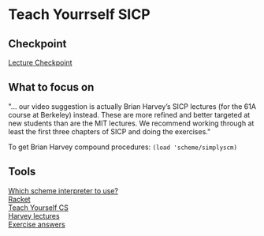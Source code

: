 # Teach Yourrself SICP

## Checkpoint

[Lecture Checkpoint](https://archive.org/details/ucberkeley_webcast_ZvH3wF2qg7Q)

## What to focus on

"... our video suggestion is actually Brian Harvey’s SICP lectures (for the 61A course at Berkeley) instead. These are more refined and better targeted at new students than are the MIT lectures.
We recommend working through at least the first three chapters of SICP and doing the exercises."

To get Brian Harvey compound procedures: `(load 'scheme/simplyscm)`

## Tools

[Which scheme interpreter to use?](https://stackoverflow.com/questions/260685/what-is-the-best-scheme-implementation-for-working-through-sicp#:~:text=Use%20MIT%20Scheme.,Interpretation%20of%20Computer%20Programs%20course.)  
[Racket](https://racket-lang.org/)  
[Teach Yourself CS](https://teachyourselfcs.com/#programming)  
[Harvey lectures](https://archive.org/details/ucberkeley-webcast-PL3E89002AA9B9879E?sort=titleSorter)  
[Exercise answers](http://community.schemewiki.org/?SICP-Solutions)

